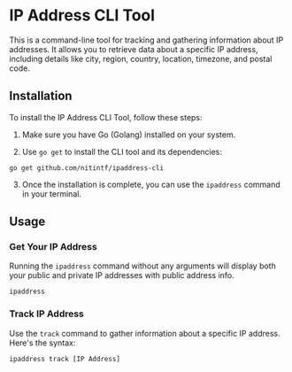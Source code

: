 # IP Address CLI Tool

This is a command-line tool for tracking and gathering information about IP addresses. It allows you to retrieve data about a specific IP address, including details like city, region, country, location, timezone, and postal code.

## Installation

To install the IP Address CLI Tool, follow these steps:

1. Make sure you have Go (Golang) installed on your system.

2. Use `go get` to install the CLI tool and its dependencies:

```shell
go get github.com/nitintf/ipaddress-cli
```

3. Once the installation is complete, you can use the `ipaddress` command in your terminal.

## Usage

### Get Your IP Address

Running the `ipaddress` command without any arguments will display both your public and private IP addresses with public address info.

```shell
ipaddress
```

### Track IP Address

Use the `track` command to gather information about a specific IP address. Here's the syntax:

```shell
ipaddress track [IP Address]
```
